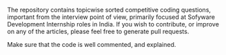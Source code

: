The repository contains topicwise sorted competitive coding questions, important from the interview point of view, primarily focused at Sofyware Development Internship roles in India. If you wish to contribute, or improve on any of the articles, please feel free to generate pull requests.


Make sure that the code is well commented, and explained.
